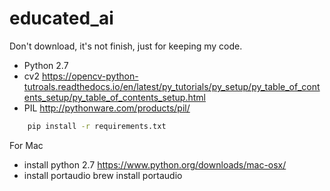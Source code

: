 # educated_ai

Don't download, it's not finish, just for keeping my code.

- Python 2.7
- cv2
https://opencv-python-tutroals.readthedocs.io/en/latest/py_tutorials/py_setup/py_table_of_contents_setup/py_table_of_contents_setup.html
- PIL
http://pythonware.com/products/pil/

``` bash
    pip install -r requirements.txt
```
For Mac
- install python 2.7
https://www.python.org/downloads/mac-osx/
- install portaudio
brew install portaudio